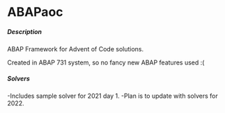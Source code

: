# ABAPaoc
##### Description
ABAP Framework for Advent of Code solutions.

Created in ABAP 731 system, so no fancy new ABAP features used :(

##### Solvers
-Includes sample solver for 2021 day 1.
-Plan is to update with solvers for 2022.

